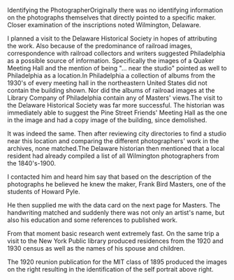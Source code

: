 Identifying the PhotographerOriginally there was no identifying information on the photographs themselves that directly pointed to a specific maker. Closer examination of the inscriptions noted Wilmington, Delaware. 

 I planned a visit to the Delaware Historical Society in hopes of attributing the work. Also because of the predominance of railroad images, correspondence with railroad collectors and writers suggested Philadelphia as a possible source of information. Specifically the images of a Quaker Meeting Hall and the mention of being "... near the studio" pointed as well to Philadelphia as a location.In Philadelphia a collection of albums from the 1930's of every meeting hall in the northeastern United States did not contain the building shown. Nor did the albums of railroad images at the Library Company of Philadelphia contain any of Masters' views.The visit to the Delaware Historical Society was far more successful. The historian was immediately able to suggest the Pine Street Friends' Meeting Hall as the one in the image and had a copy image of the building, since demolished. 


 It was indeed the same. Then after reviewing city directories to find a studio near this location and comparing the different photographers' work in the archives, none matched.The Delaware historian then mentioned that a local resident had already compiled a list of all Wilmington photographers from the 1840's-1900. 

 I contacted him and heard him say that based on the description of the photographs he believed he knew the maker, Frank Bird Masters, one of the students of Howard Pyle. 


 He then supplied me with the data card on the next page for Masters. The handwriting matched and suddenly there was not only an artist's name, but also his education and some references to published work. 

From that moment basic research went extremely fast. On the same trip a visit to the New York Public library produced residences from the 1920 and 1930 census as well as the names of his spouse and children. 

 The 1920 reunion publication for the MIT class of 1895 produced the images on the right resulting in the identification of the self portrait above right. 



